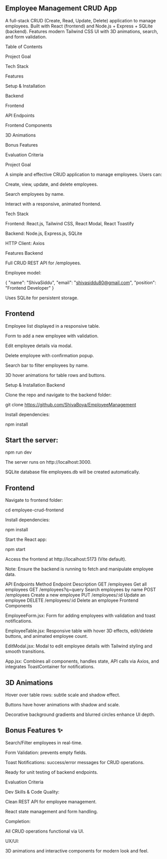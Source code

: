 ## Employee Management CRUD App

A full-stack CRUD (Create, Read, Update, Delete) application to manage employees. Built with React (frontend) and Node.js + Express + SQLite (backend). Features modern Tailwind CSS UI with 3D animations, search, and form validation.

Table of Contents

Project Goal

Tech Stack

Features

Setup & Installation

Backend

Frontend

API Endpoints

Frontend Components

3D Animations

Bonus Features

Evaluation Criteria

Project Goal

A simple and effective CRUD application to manage employees. Users can:

Create, view, update, and delete employees.

Search employees by name.

Interact with a responsive, animated frontend.

Tech Stack

Frontend: React.js, Tailwind CSS, React Modal, React Toastify

Backend: Node.js, Express.js, SQLite

HTTP Client: Axios

Features
Backend

Full CRUD REST API for /employees.

Employee model:

{
  "name": "ShivaSiddu",
  "email": "shivasiddu80@gmail.com",
  "position": "Frontend Developer"
}


Uses SQLite for persistent storage.

## Frontend

Employee list displayed in a responsive table.

Form to add a new employee with validation.

Edit employee details via modal.

Delete employee with confirmation popup.

Search bar to filter employees by name.

3D hover animations for table rows and buttons.

Setup & Installation
Backend

Clone the repo and navigate to the backend folder:

git clone <https://github.com/ShivaBoya/EmployeeManagement>


Install dependencies:

npm install


## Start the server:

npm run dev


The server runs on http://localhost:3000.

SQLite database file employees.db will be created automatically.

## Frontend

Navigate to frontend folder:

cd employee-crud-frontend


Install dependencies:

npm install


Start the React app:

npm start


Access the frontend at http://localhost:5173 (Vite default).

Note: Ensure the backend is running to fetch and manipulate employee data.

API Endpoints
Method	Endpoint	Description
GET	/employees	Get all employees
GET	/employees?q=query	Search employees by name
POST	/employees	Create a new employee
PUT	/employees/:id	Update an employee
DELETE	/employees/:id	Delete an employee
Frontend Components

EmployeeForm.jsx:
Form for adding employees with validation and toast notifications.

EmployeeTable.jsx:
Responsive table with hover 3D effects, edit/delete buttons, and animated employee count.

EditModal.jsx:
Modal to edit employee details with Tailwind styling and smooth transitions.

App.jsx:
Combines all components, handles state, API calls via Axios, and integrates ToastContainer for notifications.

## 3D Animations

Hover over table rows: subtle scale and shadow effect.

Buttons have hover animations with shadow and scale.

Decorative background gradients and blurred circles enhance UI depth.

## Bonus Features ✨

Search/Filter employees in real-time.

Form Validation: prevents empty fields.

Toast Notifications: success/error messages for CRUD operations.

Ready for unit testing of backend endpoints.

Evaluation Criteria

Dev Skills & Code Quality:

Clean REST API for employee management.

React state management and form handling.

Completion:

All CRUD operations functional via UI.

UX/UI:

3D animations and interactive components for modern look and feel.